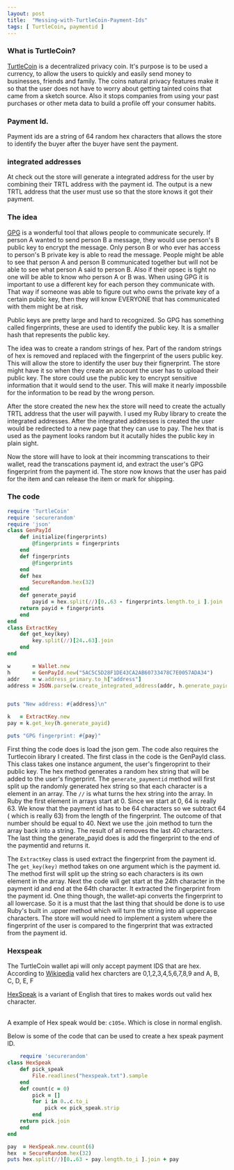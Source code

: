 ```yaml
---
layout: post
title:  "Messing-with-TurtleCoin-Payment-Ids"
tags: [ TurtleCoin, paymentid ]
---
```



### What is TurtleCoin?
<a href="https://turtlecoin.lol/">TurtleCoin</a> is a decentralized privacy coin. It's purpose is to be used a currency, to allow the users to quickly and easily send money to businesses, friends and family. 
The coins natural privacy features make it so that the user does not have to worry about getting tainted coins that came from a sketch source.
Also it stops companies from using your past purchases or other meta data to build a profile off your consumer habits.



### Payment Id. 
Payment ids are a string of 64 random hex characters that allows the store to identify the buyer after the buyer have sent the payment. 

### integrated addresses
At check out the store will generate a integrated address for the user by combining their TRTL address with the payment id. 
The output is a new TRTL address that the user must use so that the store knows it got their payment.


### The idea

<a href="https://gnupg.org/">GPG</a> is a wonderful tool that allows people to communicate securely. If person A wanted to send person B a message, they would use person's B public key to encrypt the message. Only person B or who ever has access to person's B private key is able to read the message. People might be able to see that person A and person B communicated together but will not be able to see what person A said to person B. Also if their opsec is tight no one will be able to know who person A or B was. When using GPG it is important to use a different key for each person they communicate with. That way if someone was able to figure out who owns the private key of a certain public key, then they will know EVERYONE that has communicated with them might be at risk. 

Public keys are pretty large and hard to recognized. So GPG has something called fingerprints, these are used to identify the public key. It is a smaller hash that represents the public key. 
    
    
    
 The idea was to create a random strings of hex. Part of the random strings of hex is removed and replaced with the fingerprint of the users public key. This will allow the store to identify the user buy their fignerprint. The store might have it so when they create an account the user has to upload their public key. The store could use the public key to encrypt sensitive information that it would send to the user. This will make it nearly impossbile for the information to be read by the wrong person. 
    
After the store created the new hex the store will need to create the actually TRTL address that the user will paywith. I used my Ruby library 
to create the integrated addresses. After the integrated addresses is created the user would be redirected to a new page that they can use to pay. 
The hex that is used as the payment looks random but it acutally hides the public key in plain sight. 
    
Now the store will have to look at their incomming transcations to their wallet, read the transcations payment id, and extract the user's GPG fingerprint from the payment id. The store now knows that the user has paid for the item and can release the item or mark for shipping. 
    
    
### The code
```ruby
require 'TurtleCoin'
require 'securerandom'
require 'json'
class GenPayId
    def initialize(fingerprints)
        @fingerprints = fingerprints
    end
    def fingerprints
        @fingerprints
    end
    def hex
        SecureRandom.hex(32)
    end
    def generate_payid
        payid = hex.split(//)[0..63 - fingerprints.length.to_i ].join
    return payid + fingerprints
    end
end
class ExtractKey
    def get_key(key)
        key.split(//)[24..63].join
    end
end

w       = Wallet.new
h       = GenPayId.new("5AC5C5D28F1DE43CA2AB60733478C7E0057ADA34")
addr    = w.address_primary.to_h["address"]
address = JSON.parse(w.create_integrated_address(addr, h.generate_payid))["integratedAddress"]


puts "New address: #{address}\n"

k   = ExtractKey.new
pay = k.get_key(h.generate_payid)

puts "GPG fingerprint: #{pay}"
```
First thing the code does is load the json gem. The code also requires the Turtlecoin library I created.
The first class in the code is the GenPayId class. This class takes one instance argument, the user's fingeroprint to their public key.
The hex method generates a random hex string that will be added to the user's fingerprint. The `generate_paymentid` method will first split up the randomly generated hex string so that each character is a element in an array. The `//` is what turns the hex string into the array. In Ruby the first element in arrays start at 0. Since we start at 0, 64 is really 63. We know that the payment id has to be 64 characters so we subtract 64 ( which is really 63) from the length of the fingerprint. The outcome of that number should be equal to 40.  Next we use the .join method to turn the array back into a string. The result of all removes the last 40  characters.  The last thing the generate_payid does is add the fingerprint to the end of the paymentid and returns it.


The `ExtractKey` class is used extract the fingerprint from the payment id. The `get_key(key)` method takes on one argument which is the payment id. The method first will split up the string so each characters is its own element in the array. Next the code will get start at the 24th character in the payment id and end at the 64th character. It extracted the fingerprint from the payment id. One thing though, the wallet-api converts the fingerprint to all lowercase. So it is a must that the last thing that should be done is to use Ruby's built in .upper method which will turn the string into all uppercase characters. The store will would need to implement a system where the fingerprint of the user is compared to the fingerprint that was extracted from the payment id. 


### Hexspeak

The TurtleCoin wallet api will only accept payment IDS that are hex. According to <a href="https://simple.wikipedia.org/wiki/Hexadecimal">Wikipedia</a> valid hex charcters are  0,1,2,3,4,5,6,7,8,9 and A, B, C, D, E, F
    

<a href="https://en.wikipedia.org/wiki/Hexspeak">HexSpeak</a> is a variant of English that tires to makes words out valid hex character. 
<br><br>

A example of Hex speak would be: `c105e`. Which is close in normal english.

Below is some of the code that can be used to create a hex speak payment ID.
```ruby
    require 'securerandom'
class HexSpeak
    def pick_speak
        File.readlines("hexspeak.txt").sample
    end
    def count(c = 0)
        pick = []
        for i in 0..c.to_i
            pick << pick_speak.strip
        end
    return pick.join
    end
end

pay  = HexSpeak.new.count(6)
hex  = SecureRandom.hex(32)
puts hex.split(//)[0..63 - pay.length.to_i ].join + pay
```

